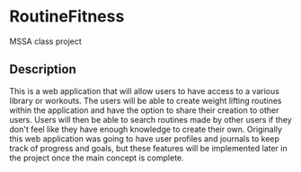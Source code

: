 # RoutineFitness
MSSA class project

## Description
This is a web application that will allow users to have access to a various library or workouts. The users will be able to create weight lifting routines within the application and have the option to share their creation to other users. Users will then be able to search routines made by other users if they don't feel like they have enough knowledge to create their own. Originally this web application was going to have user profiles and journals to keep track of progress and goals, but these features will be implemented later in the project once the main concept is complete.
